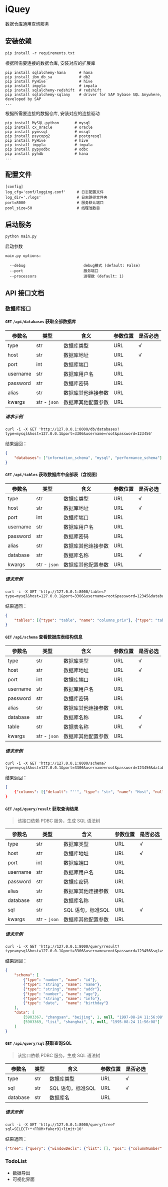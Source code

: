 # iQuey

数据仓库通用查询服务

## 安装依赖
```shell
pip install -r requirements.txt
```

根据所需要连接的数据仓库, 安装对应的扩展库
```shell
pip install sqlalchemy-hana      # hana
pip install ibm_db_sa            # db2
pip install PyHive               # hive
pip install impyla               # impala
pip install sqlalchemy-redshift  # redshift
pip install sqlalchemy-sqlany    # driver for SAP Sybase SQL Anywhere, developed by SAP
...
```

根据所需要连接的数据仓库, 安装对应的连接驱动
```shell
pip install MySQL-python       # mysql
pip install cx_Oracle          # oracle
pip install pymssql            # mssql
pip install psycopg2           # postgresql
pip install PyHive             # hive
pip install impyla             # impala
pip install pypyodbc           # odbc
pip install pyhdb              # hana
...
```

## 配置文件

```
[config]
log_cfg='conf/logging.conf'     # 日志配置文件
log_dir='./logs'                # 日志路径文件夹
port=8000                       # 服务默认端口
pool_size=50                    # 线程池数目
```

## 启动服务

```shell
python main.py
```

启动参数
```
main.py options:

  --debug                          debug模式 (default: False)
  --port                           服务端口
  --processors                     进程数 (default: 1)
```

## API 接口文档

### 数据库接口

#### `GET` `/api/databases` 获取全部数据库

|参数名|类型|含义|参数位置|是否必选|
|----|----|----|----|----|
|type|str|数据库类型|URL|√|
|host|str|数据库地址|URL|√|
|port|int|数据库端口|URL||
|username|str|数据库用户名|URL||
|password|str|数据库密码|URL||
|alias|str|数据库其他连接参数|URL||
|kwargs|str - `json`|数据库其他配置参数|URL||

##### 请求示例

```shell
curl -i -X GET 'http://127.0.0.1:8000/db/databases?type=mysql&host=127.0.0.1&port=3306&username=root&password=123456'
```
结果返回：

```json
{
    "databases": ["information_schema", "mysql", "performance_schema"]
}
```


#### `GET` `/api/tables` 获取数据库中全部表（含视图）

|参数名|类型|含义|参数位置|是否必选|
|----|----|----|----|----|
|type|str|数据库类型|URL|√|
|host|str|数据库地址|URL|√|
|port|int|数据库端口|URL||
|username|str|数据库用户名|URL||
|password|str|数据库密码|URL||
|alias|str|数据库其他连接参数|URL||
|database|str|数据库名称|URL|√|
|kwargs|str - `json`|数据库其他配置参数|URL||

##### 请求示例

```shell
curl -i -X GET 'http://127.0.0.1:8000/tables?type=mysql&host=127.0.0.1&port=3306&username=root&password=12345&database=mysql'
```
结果返回：

```json
{
    "tables": [{"type": "table", "name": "columns_priv"}, {"type": "table", "name": "db"}, {"type": "table", "name": "event"}, {"type": "table", "name": "func"}, {"type": "table", "name": "general_log"}, {"type": "table", "name": "help_category"}, {"type": "table", "name": "help_keyword"}, {"type": "table", "name": "help_relation"}, {"type": "table", "name": "help_topic"}, {"type": "table", "name": "host"}, {"type": "table", "name": "ndb_binlog_index"}, {"type": "table", "name": "plugin"}, {"type": "table", "name": "proc"}, {"type": "table", "name": "procs_priv"}, {"type": "table", "name": "proxies_priv"}, {"type": "table", "name": "servers"}, {"type": "table", "name": "slow_log"}, {"type": "table", "name": "tables_priv"}, {"type": "table", "name": "time_zone"}, {"type": "table", "name": "time_zone_leap_second"}, {"type": "table", "name": "time_zone_name"}, {"type": "table", "name": "time_zone_transition"}, {"type": "table", "name": "time_zone_transition_type"}, {"type": "table", "name": "user"}]
}
```


#### `GET` `/api/schema` 查看数据库表结构信息

|参数名|类型|含义|参数位置|是否必选|
|----|----|----|----|----|
|type|str|数据库类型|URL|√|
|host|str|数据库地址|URL|√|
|port|int|数据库端口|URL||
|username|str|数据库用户名|URL||
|password|str|数据库密码|URL||
|alias|str|数据库其他连接参数|URL||
|database|str|数据库名称|URL|√|
|table|str|数据表名称|URL|√|
|kwargs|str - `json`|数据库其他配置参数|URL||

##### 请求示例

```shell
curl -i -X GET 'http://127.0.0.1:8000/schema?type=mysql&host=127.0.0.1&port=3306&username=root&password=123456&database=mysql&table=user'
```
结果返回：

```json
{
    {"columns": [{"default": "''", "type": "str", "name": "Host", "nullable": false}, {"default": "''", "type": "str", "name": "User", "nullable": false}, {"default": "''", "type": "str", "name": "Password", "nullable": false}, {"default": "'N'", "type": "unicode", "name": "Select_priv", "nullable": false}, {"default": "'N'", "type": "unicode", "name": "Insert_priv", "nullable": false}, {"default": "'N'", "type": "unicode", "name": "Update_priv", "nullable": false}, {"default": "'N'", "type": "unicode", "name": "Delete_priv", "nullable": false}, {"default": "'N'", "type": "unicode", "name": "Create_priv", "nullable": false}, {"default": "'N'", "type": "unicode", "name": "Drop_priv", "nullable": false}, {"default": "'N'", "type": "unicode", "name": "Reload_priv", "nullable": false}, {"default": "'N'", "type": "unicode", "name": "Shutdown_priv", "nullable": false}, {"default": "'N'", "type": "unicode", "name": "Process_priv", "nullable": false}, {"default": "'N'", "type": "unicode", "name": "File_priv", "nullable": false}, {"default": "'N'", "type": "unicode", "name": "Grant_priv", "nullable": false}, {"default": "'N'", "type": "unicode", "name": "References_priv", "nullable": false}, {"default": "'N'", "type": "unicode", "name": "Index_priv", "nullable": false}, {"default": "'N'", "type": "unicode", "name": "Alter_priv", "nullable": false}, {"default": "'N'", "type": "unicode", "name": "Show_db_priv", "nullable": false}, {"default": "'N'", "type": "unicode", "name": "Super_priv", "nullable": false}, {"default": "'N'", "type": "unicode", "name": "Create_tmp_table_priv", "nullable": false}, {"default": "'N'", "type": "unicode", "name": "Lock_tables_priv", "nullable": false}, {"default": "'N'", "type": "unicode", "name": "Execute_priv", "nullable": false}, {"default": "'N'", "type": "unicode", "name": "Repl_slave_priv", "nullable": false}, {"default": "'N'", "type": "unicode", "name": "Repl_client_priv", "nullable": false}, {"default": "'N'", "type": "unicode", "name": "Create_view_priv", "nullable": false}, {"default": "'N'", "type": "unicode", "name": "Show_view_priv", "nullable": false}, {"default": "'N'", "type": "unicode", "name": "Create_routine_priv", "nullable": false}, {"default": "'N'", "type": "unicode", "name": "Alter_routine_priv", "nullable": false}, {"default": "'N'", "type": "unicode", "name": "Create_user_priv", "nullable": false}, {"default": "'N'", "type": "unicode", "name": "Event_priv", "nullable": false}, {"default": "'N'", "type": "unicode", "name": "Trigger_priv", "nullable": false}, {"default": "'N'", "type": "unicode", "name": "Create_tablespace_priv", "nullable": false}, {"default": "''", "type": "unicode", "name": "ssl_type", "nullable": false}, {"default": null, "type": "str", "name": "ssl_cipher", "nullable": false}, {"default": null, "type": "str", "name": "x509_issuer", "nullable": false}, {"default": null, "type": "str", "name": "x509_subject", "nullable": false}, {"default": "'0'", "autoincrement": false, "type": "int", "name": "max_questions", "nullable": false}, {"default": "'0'", "autoincrement": false, "type": "int", "name": "max_updates", "nullable": false}, {"default": "'0'", "autoincrement": false, "type": "int", "name": "max_connections", "nullable": false}, {"default": "'0'", "autoincrement": false, "type": "int", "name": "max_user_connections", "nullable": false}, {"default": "''", "type": "str", "name": "plugin", "nullable": true}, {"default": null, "type": "str", "name": "authentication_string", "nullable": true}]}
}
```

#### `GET` `/api/query/result` 获取查询结果

> 该接口依赖 PDBC 服务，生成 SQL 语法树

|参数名|类型|含义|参数位置|是否必选|
|----|----|----|----|----|
|type|str|数据库类型|URL|√|
|host|str|数据库地址|URL|√|
|port|int|数据库端口|URL||
|username|str|数据库用户名|URL||
|password|str|数据库密码|URL||
|alias|str|数据库其他连接参数|URL||
|database|str|数据库名称|URL||
|sql|str|SQL 语句，标准SQL|URL|√|
|kwargs|str - `json`|数据库其他配置参数|URL||

##### 请求示例

```shell
curl -i -X GET 'http://127.0.0.1:8000/query/result?type=mysql&host=127.0.0.1&port=3306&username=root&password=123456&sql=select+*+from+test+limit+2'
```
结果返回：

```json
{
    "schema": [
        {"type": "number", "name": "id"},
        {"type": "string", "name": "name"},
        {"type": "string", "name": "addr"},
        {"type": "number", "name": "age"},
        {"type": "string", "name": "info"},
        {"type": "date",   "name": "birthday"}
    ],
    "data": [
        [5903367, "zhangsan", "beijing", 1, null, "1997-08-24 11:56:08"],
        [5903369, "lisi", "shanghai", 1, null, "1995-08-24 11:56:08"]
    ]
}
```

#### `GET` `/api/query/sql` 获取查询SQL

> 该接口依赖 PDBC 服务，生成 SQL 语法树

|参数名|类型|含义|参数位置|是否必选|
|----|----|----|----|----|
|type|str|数据库类型|URL|√|
|sql|str|SQL 语句，标准SQL|URL|√|
|database|str|数据库名|URL||

##### 请求示例

```shell
curl -i -X GET 'http://127.0.0.1:8000/query/tree?sql=SELECT+*+FROM+faker91+limit+10'
```
结果返回：

```json
{"tree": {"query": {"windowDecls": {"list": [], "pos": {"columnNumber": 1, "endLineNumber": 1, "endColumnNumber": 21, "lineNumber": 1}}, "keywordList": {"list": [], "pos": {"columnNumber": 1, "endLineNumber": 1, "endColumnNumber": 6, "lineNumber": 1}}, "from": {"pos": {"columnNumber": 15, "endLineNumber": 1, "endColumnNumber": 21, "lineNumber": 1}, "names": ["faker91"], "componentPositions": [{"columnNumber": 15, "endLineNumber": 1, "endColumnNumber": 21, "lineNumber": 1}]}, "selectList": {"list": [{"pos": {"columnNumber": 8, "endLineNumber": 1, "endColumnNumber": 8, "lineNumber": 1}, "names": [""], "componentPositions": [{"columnNumber": 8, "endLineNumber": 1, "endColumnNumber": 8, "lineNumber": 1}]}], "pos": {"columnNumber": 8, "endLineNumber": 1, "endColumnNumber": 8, "lineNumber": 1}}, "pos": {"columnNumber": 1, "endLineNumber": 1, "endColumnNumber": 21, "lineNumber": 1}}, "fetch": {"scale": 0, "isExact": true, "pos": {"columnNumber": 29, "endLineNumber": 1, "endColumnNumber": 30, "lineNumber": 1}, "value": 10, "typeName": "DECIMAL", "prec": 2}, "pos": {"columnNumber": 29, "endLineNumber": 1, "endColumnNumber": 30, "lineNumber": 1}}}
```


### TodoList

* 数据导出
* 可视化界面